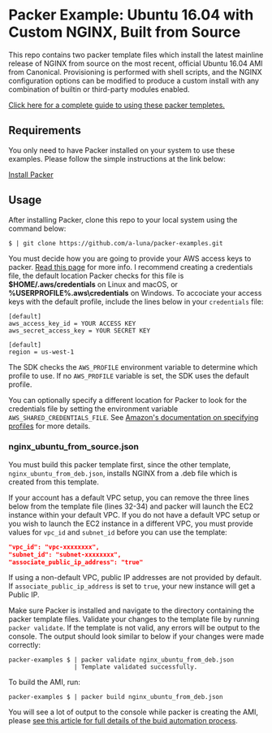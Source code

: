# Packer Example: Ubuntu 16.04 with Custom NGINX, Built from Source
This repo contains two packer template files which install the latest mainline release of NGINX from source on the most recent, official Ubuntu 16.04 AMI from Canonical. Provisioning is performed with shell scripts, and the NGINX configuration options can be modified to produce a custom install with any combination of builtin or third-party modules enabled.

[Click here for a complete guide to using these packer templetes.](https://alunablog.com/2018/03/30/packer-template-aws-ec2-ubuntu-nginx/)

## Requirements
You only need to have Packer installed on your system to use these examples. Please follow the simple instructions at the link below:

[Install Packer](https://www.packer.io/intro/getting-started/install.html)

## Usage
After installing Packer, clone this repo to your local system using the command below:

`$ | git clone https://github.com/a-luna/packer-examples.git`

You must decide how you are going to provide your AWS access keys to packer. [Read this page](https://www.packer.io/docs/builders/amazon.html#authentication) for more info. I recommend creating a credentials file, the default location Packer checks for this file is **$HOME/.aws/credentials** on Linux and macOS, or **%USERPROFILE%.aws\credentials** on Windows. To accociate your access keys with the default profile, include the lines below in your `credentials` file:

```
[default]
aws_access_key_id = YOUR ACCESS KEY
aws_secret_access_key = YOUR SECRET KEY

[default]
region = us-west-1
```

The SDK checks the `AWS_PROFILE` environment variable to determine which profile to use. If no `AWS_PROFILE` variable is set, the SDK uses the default profile.

You can optionally specify a different location for Packer to look for the credentials file by setting the environment variable `AWS_SHARED_CREDENTIALS_FILE`. See [Amazon's documentation on specifying profiles](https://docs.aws.amazon.com/sdk-for-go/v1/developer-guide/configuring-sdk.html#specifying-profiles) for more details.

### nginx_ubuntu_from_source.json
You must build this packer template first, since the other template, `nginx_ubuntu_from_deb.json`, installs NGINX from a .deb file which is created from this template.

If your account has a default VPC setup, you can remove the three lines below from the template file (lines 32-34) and packer will launch the EC2 instance within your default VPC. If you do not have a default VPC setup or you wish to launch the EC2 instance in a different VPC, you must provide values for `vpc_id` and `subnet_id`  before you can use the template:

```JSON
"vpc_id": "vpc-xxxxxxxx",
"subnet_id": "subnet-xxxxxxxx",
"associate_public_ip_address": "true"
```

If using a non-default VPC, public IP addresses are not provided by default. If `associate_public_ip_address` is set to `true`, your new instance will get a Public IP.

Make sure Packer is installed and navigate to the directory containing the packer template files. Validate your changes to the template file by running `packer validate`. If the template is not valid, any errors will be output to the console. The output should look similar to below if your changes were made correctly:

```
packer-examples $ | packer validate nginx_ubuntu_from_deb.json
                  | Template validated successfully.
```

To build the AMI, run:

```
packer-examples $ | packer build nginx_ubuntu_from_deb.json
```

You will see a lot of output to the console while packer is creating the AMI, please [see this article for full details of the buid automation process](https://alunablog.com/2018/03/30/packer-template-aws-ec2-ubuntu-nginx/).
